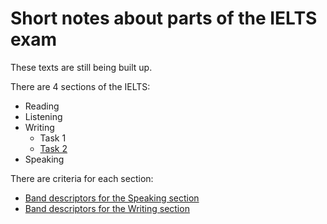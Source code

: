 # Short notes about parts of the IELTS exam

These texts are still being built up.

There are 4 sections of the IELTS:

- Reading
- Listening
- Writing
  - Task 1
  - [Task 2](/writing-task-2/)
- Speaking

There are criteria for each section:

- [Band descriptors for the Speaking section](https://takeielts.britishcouncil.org/sites/default/files/ielts_speaking_band_descriptors.pdf)
- [Band descriptors for the Writing section](http://takeielts.britishcouncil.org/sites/default/files/ielts_writing_band_descriptors.pdf)
